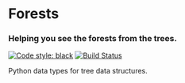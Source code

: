 # Forests
### Helping you see the forests from the trees.

[![Code style: black](https://img.shields.io/badge/code%20style-black-000000.svg)](https://github.com/ambv/black)
[![Build Status](https://travis-ci.org/JHowell45/Forests.svg?branch=master)](https://travis-ci.org/JHowell45/Forests)

Python data types for tree data structures.
